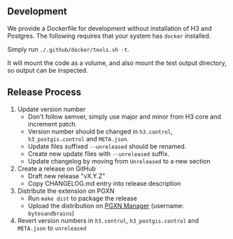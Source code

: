 ## Development

We provide a Dockerfile for development without installation of H3 and Postgres. The following requires that your system has `docker` installed.

Simply run `./.github/docker/tools.sh -t`.

It will mount the code as a volume, and also mount the test output directory,
so output can be inspected.

## Release Process

1. Update version number
   - Don't follow semver, simply use major and minor from H3 core and increment patch.
   - Version number should be changed in `h3.control`, `h3_postgis.control` and `META.json`.
   - Update files suffixed `--unreleased` should be renamed.
   - Create new update files with `--unreleased` suffix.
   - Update changelog by moving from `Unreleased` to a new section
2. Create a release on GitHub
   - Draft new release "vX.Y.Z"
   - Copy CHANGELOG.md entry into release description
3. Distribute the extension on PGXN
   - Run `make dist` to package the release
   - Upload the distribution on [PGXN Manager](https://manager.pgxn.org/) (username: `bytesandbrains`)
4. Revert version numbers in `h3.control`, `h3_postgis.control` and `META.json` to `unreleased`
